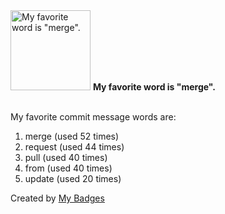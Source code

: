<img src="https://github.com/my-badges/my-badges/blob/master/src/all-badges/favorite-word/favorite-word.png?raw=true" alt="My favorite word is &quot;merge&quot;." title="My favorite word is &quot;merge&quot;." width="128">
<strong>My favorite word is &quot;merge&quot;.</strong>
<br><br>

My favorite commit message words are:

1. merge (used 52 times)
2. request (used 44 times)
3. pull (used 40 times)
4. from (used 40 times)
5. update (used 20 times)


Created by <a href="https://github.com/my-badges/my-badges">My Badges</a>